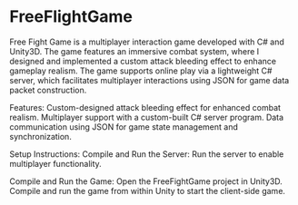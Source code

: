 # FreeFlightGame

Free Fight Game is a multiplayer interaction game developed with C# and Unity3D. The game features an immersive combat system, where I designed and implemented a custom attack bleeding effect to enhance gameplay realism.
The game supports online play via a lightweight C# server, which facilitates multiplayer interactions using JSON for game data packet construction.

Features:
Custom-designed attack bleeding effect for enhanced combat realism.
Multiplayer support with a custom-built C# server program.
Data communication using JSON for game state management and synchronization.

Setup Instructions:
Compile and Run the Server:
Run the server to enable multiplayer functionality.

Compile and Run the Game:
Open the FreeFightGame project in Unity3D.
Compile and run the game from within Unity to start the client-side game.
